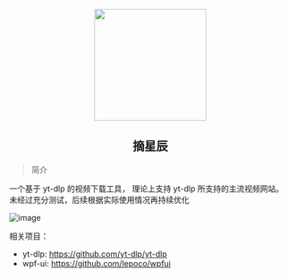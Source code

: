 <p align="center">
  <image src="./VideoDownloader/Assets/Logo.png" width=200>
</p>
<h2 align="center">摘星辰</h2>

> 简介

一个基于 yt-dlp 的视频下载工具， 理论上支持 yt-dlp 所支持的主流视频网站。 
未经过充分测试，后续根据实际使用情况再持续优化

![image](https://github.com/zhaokuohaha/VideoDownloader/assets/16274628/fabf778a-d017-4bf3-9c3a-48ffdfcfea43)


相关项目：
- yt-dlp: https://github.com/yt-dlp/yt-dlp
- wpf-ui: https://github.com/lepoco/wpfui
